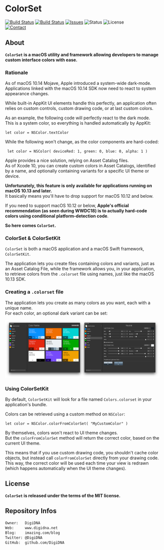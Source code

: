 ColorSet
========

[![Build Status](https://img.shields.io/github/workflow/status/DigiDNA/ColorSet/ci-mac?label=macOS&logo=apple)](https://github.com/DigiDNA/ColorSet/actions/workflows/ci-mac.yaml)
[![Build Status](https://img.shields.io/github/workflow/status/DigiDNA/ColorSet/ci-win?label=Windows&logo=windows)](https://github.com/DigiDNA/ColorSet/actions/workflows/ci-win.yaml)
[![Issues](http://img.shields.io/github/issues/DigiDNA/ColorSet.svg?logo=github)](https://github.com/DigiDNA/ColorSet/issues)
![Status](https://img.shields.io/badge/status-active-brightgreen.svg?logo=git)
![License](https://img.shields.io/badge/license-mit-brightgreen.svg?logo=open-source-initiative)  
[![Contact](https://img.shields.io/badge/contact-@DigiDNA-blue.svg?logo=twitter&style=social)](https://twitter.com/DigiDNA)

About
-----

**`ColorSet` is a macOS utility and framework allowing developers to manage custom interface colors with ease.**

### Rationale

As of macOS 10.14 Mojave, Apple introduced a system-wide dark-mode.  
Applications linked with the macOS 10.14 SDK now need to react to system appearance changes.

While built-in AppKit UI elements handle this perfectly, an application often relies on custom controls, custom drawing code, or at last custom colors.

As an example, the following code will perfectly react to the dark mode.  
This is a system color, so everything is handled automatically by AppKit:

    let color = NSColor.textColor

While the following won't change, as the color components are hard-coded:

     let color = NSColor( deviceRed: 1, green: 0, blue: 0, alpha: 1 )
     
Apple provides a nice solution, relying on Asset Catalog files.  
As of Xcode 10, you can create custom colors in Asset Catalogs, identified by a name, and optionally containing variants for a specific UI theme or device.

**Unfortunately, this feature is only available for applications running on macOS 10.13 and later.**  
It basically means you'll have to drop support for macOS 10.12 and below.

If you need to support macOS 10.12 or below, **Apple's official recommendation (as seen during WWDC18) is to actually hard-code colors using conditional platform-detection code**.

**So here comes `ColorSet`.**

### ColorSet & ColorSetKit

`ColorSet` is both a macOS application and a macOS Swift framework, `ColorSetKit`.

The application lets you create files containing colors and variants, just as an Asset Catalog File, while the framework allows you, in your application, to retrieve colors from the `.colorset` file using names, just like the macOS 10.13 SDK.

### Creating a `.colorset` file

The application lets you create as many colors as you want, each with a unique name.  
For each color, an optional dark variant can be set:

![ColorSet](Assets/ColorSet.png "ColorSet")

### Using ColorSetKit

By default, `ColorSetKit` will look for a file named `Colors.colorset` in your application's bundle.

Colors can be retrieved using a custom method on `NSColor`:

    let color = NSColor.colorFromColorSet( "MyCustomColor" )

By themselves, colors won't react to UI theme changes.  
But the `colorFromColorSet` method will return the correct color, based on the current UI theme.

This means that if you use custom drawing code, you shouldn't cache color objects, but instead call `colorFromColorSet` directly from your drawing code.  
This way, the correct color will be used each time your view is redrawn (which happens automatically when the UI theme changes).

License
-------

**`ColorSet` is released under the terms of the MIT license.**

Repository Infos
----------------

    Owner:   DigiDNA
    Web:     www.digidna.net
    Blog:    imazing.com/blog
    Twitter: @DigiDNA
    GitHub:  github.com/DigiDNA
